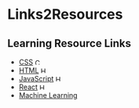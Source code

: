 # Links2Resources
## Learning Resource Links
- [CSS](https://github.com/KingPegasus/Links2Resources/blob/master/CSS.md) <a href="https://github.com/KingPegasus/Links2Resources/blob/master/CSS.md" target="_blank"><img src= "https://www.shareicon.net/data/48x48/2015/09/08/97876_css_512x512.png" alt="CSS-logo" width="10" height="12"></a>
- [HTML](https://github.com/KingPegasus/Links2Resources/blob/master/HTML.md) <a href="https://github.com/KingPegasus/Links2Resources/blob/master/HTML.md" target="_blank"><img src= "https://cdn1.iconfinder.com/data/icons/programing-development-7/24/html_html5_web_programing_developer-512.png" alt="HTML-logo" width="10" height="12"></a>
- [JavaScript](https://github.com/KingPegasus/Links2Resources/blob/master/JavaScript.md) <a href="https://github.com/KingPegasus/Links2Resources/blob/master/JavaScript.md" target="_blank"><img src= "https://tl.vhv.rs/dpng/s/456-4562295_library-of-javascript-icon-graphic-freeuse-png-files.png" alt="HTML-logo" width="10" height="12"></a>
- [React](https://github.com/KingPegasus/Links2Resources/blob/master/React.md) <a href="https://github.com/KingPegasus/Links2Resources/blob/master/React.md" target="_blank"><img src= "https://cdn4.iconfinder.com/data/icons/logos-3/600/React.js_logo-512.png" alt="HTML-logo" width="10" height="12"></a>
- [Machine Learning](https://github.com/KingPegasus/Links2Resources/blob/master/ML.md)

